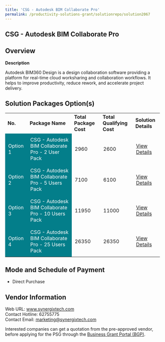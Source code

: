 ```yaml
---
title: 'CSG - Autodesk BIM Collaborate Pro'
permalink: /productivity-solutions-grant/solutionrepo/solution2067
---
```


## CSG - Autodesk BIM Collaborate Pro

## Overview

**Description**

Autodesk BIM360 Design is a design collaboration software providing a platform for real-time cloud worksharing and collaboration workflows. It helps to improve productivity, reduce rework, and accelerate project delivery.

## Solution Packages Option(s)

<table>
<tr>
<td><b>No.</b></td>
<td><b>Package Name</b></td>
<td><b>Total Package Cost</b></td>
<td><b>Total Qualifying Cost</b></td>
<td><b>Solution Details</b></td>
</tr>
<tr>
<td style='padding: 10px; background-color: #037E8A; color: #FFFFFF;'>Option 1</td>
<td style='padding: 10px; background-color: #037E8A; color: #FFFFFF;'>CSG - Autodesk BIM Collaborate Pro - 2 User Pack</td>
<td style='padding: 10px;'>2960</td>
<td style='padding: 10px;'>2600</td>
<td style='padding: 10px;'><a href='https://www.gobusiness.gov.sg/images/psg/DesensitisedCSGCRwef1April2021_Part_1.pdf' target='_blank'>View Details</a></td>
</tr>
<tr>
<td style='padding: 10px; background-color: #037E8A; color: #FFFFFF;'>Option 2</td>
<td style='padding: 10px; background-color: #037E8A; color: #FFFFFF;'>CSG - Autodesk BIM Collaborate Pro - 5 Users Pack</td>
<td style='padding: 10px;'>7100</td>
<td style='padding: 10px;'>6100</td>
<td style='padding: 10px;'><a href='https://www.gobusiness.gov.sg/images/psg/DesensitisedCSGCRwef1April2021_Part_2.pdf' target='_blank'>View Details</a></td>
</tr>
<tr>
<td style='padding: 10px; background-color: #037E8A; color: #FFFFFF;'>Option 3</td>
<td style='padding: 10px; background-color: #037E8A; color: #FFFFFF;'>CSG - Autodesk BIM Collaborate Pro - 10 Users Pack</td>
<td style='padding: 10px;'>11950</td>
<td style='padding: 10px;'>11000</td>
<td style='padding: 10px;'><a href='https://www.gobusiness.gov.sg/images/psg/DesensitisedCSGCRwef1April2021_Part_3.pdf' target='_blank'>View Details</a></td>
</tr>
<tr>
<td style='padding: 10px; background-color: #037E8A; color: #FFFFFF;'>Option 4</td>
<td style='padding: 10px; background-color: #037E8A; color: #FFFFFF;'>CSG - Autodesk BIM Collaborate Pro - 25 Users Pack</td>
<td style='padding: 10px;'>26350</td>
<td style='padding: 10px;'>26350</td>
<td style='padding: 10px;'><a href='https://www.gobusiness.gov.sg/images/psg/DesensitisedCSGCRwef1April2021_Part_4.pdf' target='_blank'>View Details</a></td>
</tr>
</table>

## Mode and Schedule of Payment

 - Direct Purchase

## Vendor Information

 Web URL: www.synergixtech.com <br>Contact Hotline: 62755775 <br>Contact Email: marketing@synergixtech.com <br>

Interested companies can get a quotation from the pre-approved vendor, before applying for the PSG through the <a href='https://www.businessgrants.gov.sg/' target='_blank' rel='noopener'>Business Grant Portal (BGP)</a>.

<script src="/jquery/resize-tables.js"></script>
